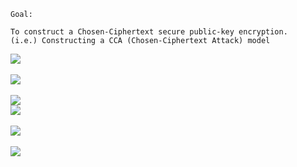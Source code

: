 ```
Goal:

To construct a Chosen-Ciphertext secure public-key encryption.
(i.e.) Constructing a CCA (Chosen-Ciphertext Attack) model
```
![](http://geekresearchlab.net/coursera/crypto1/tf-1.jpg)<br><br>
![](http://geekresearchlab.net/coursera/crypto1/tf-2.jpg)<br><br>
![](http://geekresearchlab.net/coursera/crypto1/tf-3.jpg)<br>
![](http://geekresearchlab.net/coursera/crypto1/tf-3-1.jpg)<br><br>
![](http://geekresearchlab.net/coursera/crypto1/tf-4.jpg)<br><br>
![](http://geekresearchlab.net/coursera/crypto1/tf-5.jpg)<br>
